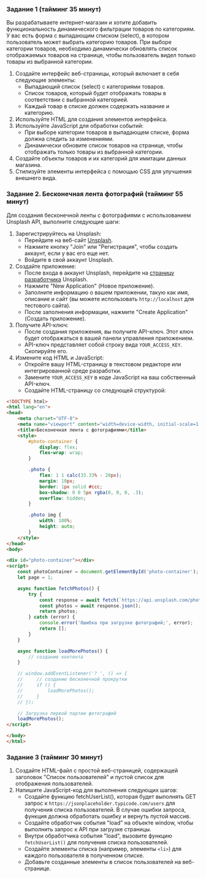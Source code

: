 ### Задание 1 (тайминг 35 минут)

Вы разрабатываете интернет-магазин и хотите добавить функциональность динамического фильтрации товаров по
категориям. У вас есть форма с выпадающим списком (select), в котором пользователь может выбрать категорию
товаров. При выборе категории товаров, необходимо динамически обновлять список отображаемых товаров на
странице, чтобы пользователь видел только товары из выбранной категории.

1. Создайте интерфейс веб-страницы, который включает в себя следующие элементы:
    - Выпадающий список (select) с категориями товаров.
    - Список товаров, который будет отображать товары в соответствии с выбранной категорией.
    - Каждый товар в списке должен содержать название и категорию.
2. Используйте HTML для создания элементов интерфейса.
3. Используйте JavaScript для обработки событий:
    - При выборе категории товаров в выпадающем списке, форма должна следить за изменениями.
    - Динамически обновите список товаров на странице, чтобы отображать только товары из выбранной категории.
4. Создайте объекты товаров и их категорий для имитации данных магазина.
5. Стилизуйте элементы интерфейса с помощью CSS для улучшения внешнего вида.

### Задание 2. Бесконечная лента фотографий (тайминг 55 минут)

Для создания бесконечной ленты с фотографиями с использованием Unsplash API, выполните следующие шаги:

1. Зарегистрируйтесь на Unsplash:
    - Перейдите на веб-сайт [Unsplash](https://unsplash.com/).
    - Нажмите кнопку "Join" или "Регистрация", чтобы создать аккаунт, если у вас его еще нет.
    - Войдите в свой аккаунт Unsplash.
2. Создайте приложение:
    - После входа в аккаунт Unsplash, перейдите на [страницу разработчика](https://unsplash.com/developers) Unsplash.
    - Нажмите "New Application" (Новое приложение).
    - Заполните информацию о вашем приложении, такую как имя, описание и сайт (вы можете использовать `http://localhost`
      для тестового сайта).
    - После заполнения информации, нажмите "Create Application" (Создать приложение).
3. Получите API-ключ:
    - После создания приложения, вы получите API-ключ. Этот ключ будет отображаться в вашей панели управления
      приложением.
    - API-ключ представляет собой строку вида `YOUR_ACCESS_KEY`. Скопируйте его.
4. Измените код HTML и JavaScript:
    - Откройте вашу HTML-страницу в текстовом редакторе или интегрированной среде разработки.
    - Замените `YOUR_ACCESS_KEY` в коде JavaScript на ваш собственный API-ключ.
    - Создайте HTML-страницу со следующей структурой:

```html
<!DOCTYPE html>
<html lang="en">
<head>
    <meta charset="UTF-8">
    <meta name="viewport" content="width=device-width, initial-scale=1.0">
    <title>Бесконечная лента с фотографиями</title>
    <style>
        #photo-container {
            display: flex;
            flex-wrap: wrap;
        }

        .photo {
            flex: 1 1 calc(33.33% - 20px);
            margin: 10px;
            border: 1px solid #ccc;
            box-shadow: 0 0 5px rgba(0, 0, 0, .3);
            overflow: hidden;
        }

        .photo img {
            width: 100%;
            height: auto;
        }
    </style>
</head>
<body>

<div id="photo-container"></div>
<script>
    const photoContainer = document.getElementById('photo-container');
    let page = 1;

    async function fetchPhotos() {
        try {
            const response = await fetch(`https://api.unsplash.com/photos?page=${page}&per_page=9&client_id=YOUR_ACCESS_KEY`);
            const photos = await response.json();
            return photos;
        } catch (error) {
            console.error('Ошибка при загрузке фотографий;', error);
            return [];
        }
    }

    async function loadMorePhotos() {
        // создание контента
    }

    // window.addEventListener('? ', () => {
    //     // создание бесконечной прокрутки
    //     if () {
    //         loadMorePhotos();
    //     }
    // });

    // Загрузка первой партии фотографий
    loadMorePhotos();
</script>

</body>
</html>
```

### Задание 3 (тайминг 30 минут)

1. Создайте HTML-файл с простой веб-страницей, содержащей заголовок "Список пользователей" и пустой список для
   отображения пользователей.
2. Напишите JavaScript-код для выполнения следующих шагов:
    - Создайте функцию fetchUserList(), которая будет выполнять GET запрос
      к `https://jsonplaceholder.typicode.com/users` для получения списка пользователей. В случае ошибки запроса,
      функция должна обработать ошибку и вернуть пустой массив.
    - Создайте обработчик события "load" на объекте window, чтобы выполнить запрос к API при загрузке страницы.
    - Внутри обработчика события "load", вызовите функцию `fetchUserList()` для получения списка пользователей.
    - Создайте элементы списка (например, элементы `<li>`) для каждого пользователя в полученном списке.
    - Добавьте созданные элементы в список пользователей на веб-странице.